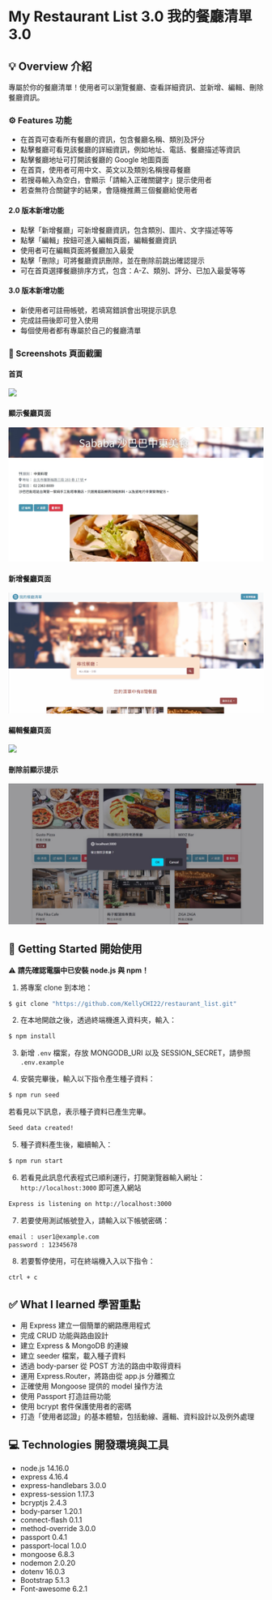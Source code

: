 # My Restaurant List 3.0 我的餐廳清單 3.0

## 💡 Overview 介紹

專屬於你的餐廳清單！使用者可以瀏覽餐廳、查看詳細資訊、並新增、編輯、刪除餐廳資訊。

### ⚙️ Features 功能

- 在首頁可查看所有餐廳的資訊，包含餐廳名稱、類別及評分
- 點擊餐廳可看見該餐廳的詳細資訊，例如地址、電話、餐廳描述等資訊
- 點擊餐廳地址可打開該餐廳的 Google 地圖頁面
- 在首頁，使用者可用中文、英文以及類別名稱搜尋餐廳
- 若搜尋輸入為空白，會顯示「請輸入正確關鍵字」提示使用者
- 若查無符合關鍵字的結果，會隨機推薦三個餐廳給使用者

#### 2.0 版本新增功能

- 點擊「新增餐廳」可新增餐廳資訊，包含類別、圖片、文字描述等等
- 點擊「編輯」按鈕可進入編輯頁面，編輯餐廳資訊
- 使用者可在編輯頁面將餐廳加入最愛
- 點擊「刪除」可將餐廳資訊刪除，並在刪除前跳出確認提示
- 可在首頁選擇餐廳排序方式，包含：A-Z、類別、評分、已加入最愛等等

#### 3.0 版本新增功能

- 新使用者可註冊帳號，若填寫錯誤會出現提示訊息
- 完成註冊後即可登入使用
- 每個使用者都有專屬於自己的餐廳清單

### 👀 Screenshots 頁面截圖

#### 首頁

![](public/screenshots/screenrecord_1.gif)

#### 顯示餐廳頁面

![](public/screenshots/screenshot_1.jpg)

#### 新增餐廳頁面

![](public/screenshots/screenrecord_2.gif)

#### 編輯餐廳頁面

![](public/screenshots/screenrecord_3.gif)

#### 刪除前顯示提示

![](public/screenshots/screenshot_2.jpg)

## 🚀 Getting Started 開始使用

⚠️ **請先確認電腦中已安裝 node.js 與 npm！**

1. 將專案 clone 到本地：

```bash
$ git clone "https://github.com/KellyCHI22/restaurant_list.git"
```

2. 在本地開啟之後，透過終端機進入資料夾，輸入：

```bash
$ npm install
```

3. 新增 `.env` 檔案，存放 MONGODB_URI 以及 SESSION_SECRET，請參照 `.env.example`

4. 安裝完畢後，輸入以下指令產生種子資料：

```bash
$ npm run seed
```

若看見以下訊息，表示種子資料已產生完畢。

```bash
Seed data created!
```

5. 種子資料產生後，繼續輸入：

```bash
$ npm run start
```

6. 若看見此訊息代表程式已順利運行，打開瀏覽器輸入網址：`http://localhost:3000` 即可進入網站

```bash
Express is listening on http://localhost:3000
```

7. 若要使用測試帳號登入，請輸入以下帳號密碼：

```
email : user1@example.com
password : 12345678
```

8. 若要暫停使用，可在終端機入入以下指令：

```bash
ctrl + c
```

## ✅ What I learned 學習重點

- 用 Express 建立一個簡單的網路應用程式
- 完成 CRUD 功能與路由設計
- 建立 Express & MongoDB 的連線
- 建立 seeder 檔案，載入種子資料
- 透過 body-parser 從 POST 方法的路由中取得資料
- 運用 Express.Router，將路由從 app.js 分離獨立
- 正確使用 Mongoose 提供的 model 操作方法
- 使用 Passport 打造註冊功能
- 使用 bcrypt 套件保護使用者的密碼
- 打造「使用者認證」的基本體驗，包括動線、邏輯、資料設計以及例外處理

## 💻 Technologies 開發環境與工具

- node.js 14.16.0
- express 4.16.4
- express-handlebars 3.0.0
- express-session 1.17.3
- bcryptjs 2.4.3
- body-parser 1.20.1
- connect-flash 0.1.1
- method-override 3.0.0
- passport 0.4.1
- passport-local 1.0.0
- mongoose 6.8.3
- nodemon 2.0.20
- dotenv 16.0.3
- Bootstrap 5.1.3
- Font-awesome 6.2.1
